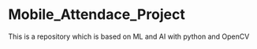 # Mobile_Attendace_Project
This is a repository which is based on ML and AI with python and OpenCV


